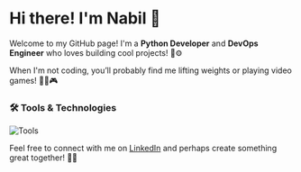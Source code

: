# Hi there! I'm Nabil 👋

Welcome to my GitHub page! I'm a **Python Developer** and **DevOps Engineer** who loves building cool projects! 🐍⚙️

When I'm not coding, you’ll probably find me lifting weights or playing video games! 🏋️‍♂️🎮

### 🛠️ Tools & Technologies
<p align="left">
  <img src="https://skillicons.dev/icons?i=python,react,django,tailwind,javascript,aws,docker,terraform,ansible,jenkins,postgresql,linux,grafana,prometheus" alt="Tools" />
</p>

Feel free to connect with me on [LinkedIn](https://www.linkedin.com/in/nabil-el-bajdi-51726b24b/) and perhaps create something great together! 🤝✨
<!--
**nabilelbajdi/nabilelbajdi** is a ✨ _special_ ✨ repository because its `README.md` (this file) appears on your GitHub profile.

Here are some ideas to get you started:

- 🔭 I’m currently working on ...
- 🌱 I’m currently learning ...
- 👯 I’m looking to collaborate on ...
- 🤔 I’m looking for help with ...
- 💬 Ask me about ...
- 📫 How to reach me: ...
- 😄 Pronouns: ...
- ⚡ Fun fact: ...
- Most used langauge (need more python and variety): ![Top Languages](https://github-readme-stats.vercel.app/api/top-langs/?username=nabilelbajdi&layout=compact&theme=radical)
- GitHub stats (Need more activity): ![Your GitHub Stats](https://github-readme-stats.vercel.app/api?username=nabilelbajdi&show_icons=true&theme=radical)
-->
